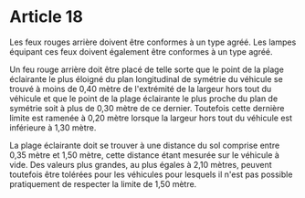 # Article 18

Les feux rouges arrière doivent être conformes à un type agréé. Les lampes équipant ces feux doivent également être conformes à un type agréé.

Un feu rouge arrière doit être placé de telle sorte que le point de la plage éclairante le plus éloigné du plan longitudinal de symétrie du véhicule se trouvé à moins de 0,40 mètre de l'extrémité de la largeur hors tout du véhicule et que le point de la plage éclairante le plus proche du plan de symétrie soit à plus de 0,30 mètre de ce dernier. Toutefois cette dernière limite est ramenée à 0,20 mètre lorsque la largeur hors tout du véhicule est inférieure à 1,30 mètre.

La plage éclairante doit se trouver à une distance du sol comprise entre 0,35 mètre et 1,50 mètre, cette distance étant mesurée sur le véhicule à vide. Des valeurs plus grandes, au plus égales à 2,10 mètres, peuvent toutefois être tolérées pour les véhicules pour lesquels il n'est pas possible pratiquement de respec­ter la limite de 1,50 mètre.
